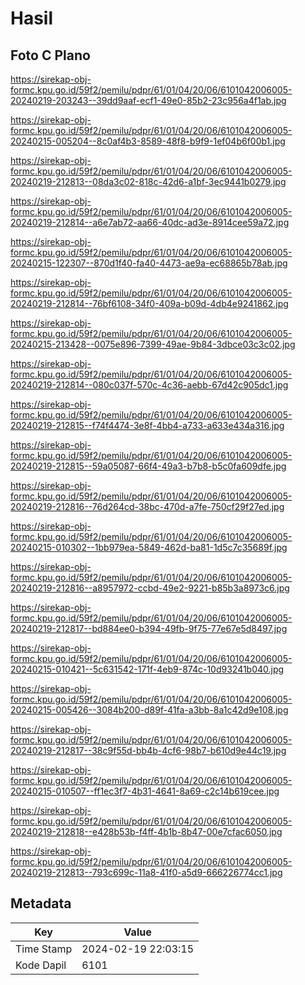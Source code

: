 # Hasil

## Foto C Plano

https://sirekap-obj-formc.kpu.go.id/59f2/pemilu/pdpr/61/01/04/20/06/6101042006005-20240219-203243--39dd9aaf-ecf1-49e0-85b2-23c956a4f1ab.jpg

https://sirekap-obj-formc.kpu.go.id/59f2/pemilu/pdpr/61/01/04/20/06/6101042006005-20240215-005204--8c0af4b3-8589-48f8-b9f9-1ef04b6f00b1.jpg

https://sirekap-obj-formc.kpu.go.id/59f2/pemilu/pdpr/61/01/04/20/06/6101042006005-20240219-212813--08da3c02-818c-42d6-a1bf-3ec9441b0279.jpg

https://sirekap-obj-formc.kpu.go.id/59f2/pemilu/pdpr/61/01/04/20/06/6101042006005-20240219-212814--a6e7ab72-aa66-40dc-ad3e-8914cee59a72.jpg

https://sirekap-obj-formc.kpu.go.id/59f2/pemilu/pdpr/61/01/04/20/06/6101042006005-20240215-122307--870d1f40-fa40-4473-ae9a-ec68865b78ab.jpg

https://sirekap-obj-formc.kpu.go.id/59f2/pemilu/pdpr/61/01/04/20/06/6101042006005-20240219-212814--76bf6108-34f0-409a-b09d-4db4e9241862.jpg

https://sirekap-obj-formc.kpu.go.id/59f2/pemilu/pdpr/61/01/04/20/06/6101042006005-20240215-213428--0075e896-7399-49ae-9b84-3dbce03c3c02.jpg

https://sirekap-obj-formc.kpu.go.id/59f2/pemilu/pdpr/61/01/04/20/06/6101042006005-20240219-212814--080c037f-570c-4c36-aebb-67d42c905dc1.jpg

https://sirekap-obj-formc.kpu.go.id/59f2/pemilu/pdpr/61/01/04/20/06/6101042006005-20240219-212815--f74f4474-3e8f-4bb4-a733-a633e434a316.jpg

https://sirekap-obj-formc.kpu.go.id/59f2/pemilu/pdpr/61/01/04/20/06/6101042006005-20240219-212815--59a05087-66f4-49a3-b7b8-b5c0fa609dfe.jpg

https://sirekap-obj-formc.kpu.go.id/59f2/pemilu/pdpr/61/01/04/20/06/6101042006005-20240219-212816--76d264cd-38bc-470d-a7fe-750cf29f27ed.jpg

https://sirekap-obj-formc.kpu.go.id/59f2/pemilu/pdpr/61/01/04/20/06/6101042006005-20240215-010302--1bb979ea-5849-462d-ba81-1d5c7c35689f.jpg

https://sirekap-obj-formc.kpu.go.id/59f2/pemilu/pdpr/61/01/04/20/06/6101042006005-20240219-212816--a8957972-ccbd-49e2-9221-b85b3a8973c6.jpg

https://sirekap-obj-formc.kpu.go.id/59f2/pemilu/pdpr/61/01/04/20/06/6101042006005-20240219-212817--bd884ee0-b394-49fb-9f75-77e67e5d8497.jpg

https://sirekap-obj-formc.kpu.go.id/59f2/pemilu/pdpr/61/01/04/20/06/6101042006005-20240215-010421--5c631542-171f-4eb9-874c-10d93241b040.jpg

https://sirekap-obj-formc.kpu.go.id/59f2/pemilu/pdpr/61/01/04/20/06/6101042006005-20240215-005426--3084b200-d89f-41fa-a3bb-8a1c42d9e108.jpg

https://sirekap-obj-formc.kpu.go.id/59f2/pemilu/pdpr/61/01/04/20/06/6101042006005-20240219-212817--38c9f55d-bb4b-4cf6-98b7-b610d9e44c19.jpg

https://sirekap-obj-formc.kpu.go.id/59f2/pemilu/pdpr/61/01/04/20/06/6101042006005-20240215-010507--ff1ec3f7-4b31-4641-8a69-c2c14b619cee.jpg

https://sirekap-obj-formc.kpu.go.id/59f2/pemilu/pdpr/61/01/04/20/06/6101042006005-20240219-212818--e428b53b-f4ff-4b1b-8b47-00e7cfac6050.jpg

https://sirekap-obj-formc.kpu.go.id/59f2/pemilu/pdpr/61/01/04/20/06/6101042006005-20240219-212813--793c699c-11a8-41f0-a5d9-666226774cc1.jpg


## Metadata

| Key        | Value               |
| ---------- | ------------------- |
| Time Stamp | 2024-02-19 22:03:15 |
| Kode Dapil | 6101                |



